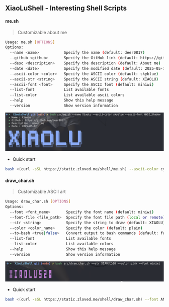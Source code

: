 ## XiaoLuShell - Interesting Shell Scripts

#### me.sh

> Customizable about me

```sh
Usage: me.sh [OPTIONS]
Options:
  --name <name>           Specify the name (default: deer0817)
  --github <github>       Specify the GitHub link (default: https://github.com/deer0817)
  --desc <description>    Specify the description (default: About me)
  --date <date>           Specify the modified date (default: 2025-05-12)
  --ascii-color <color>   Specify the ASCII color (default: skyblue)
  --ascii-str <string>    Specify the ASCII string (default: XIAOLU)
  --ascii-font <font>     Specify the ASCII font (default: miniwi)
  --list-font             List available fonts
  --list-color            List available ascii colors
  --help                  Show this help message
  --version               Show version information
```

![me.sh](./preview/me.png)
- Quick start

```sh
bash <(curl -sSL https://static.zloved.me/shell/me.sh) --ascii-color cyan
```

#### draw_char.sh

> Customizable ASCII art

```sh
Usage: draw_char.sh [OPTIONS]
Options:
  --font <font_name>       Specify the font name (default: miniwi)
  --font-file <file_path>  Specify the font file path (local or remote)
  --str <string>           Specify the string to draw (default: XIAOLU)
  --color <color_name>     Specify the color (default: plain)
  --to-bash <true|false>   Convert output to bash commands (default: false)
  --list-font              List available fonts
  --list-color             List available colors
  --help                   Show this help message
  --version                Show version information
```

![draw_char.sh](./preview/draw_char.png)

- Quick start

```sh
bash <(curl -sSL https://static.zloved.me/shell/draw_char.sh) --font ANSI_Shadow
```

